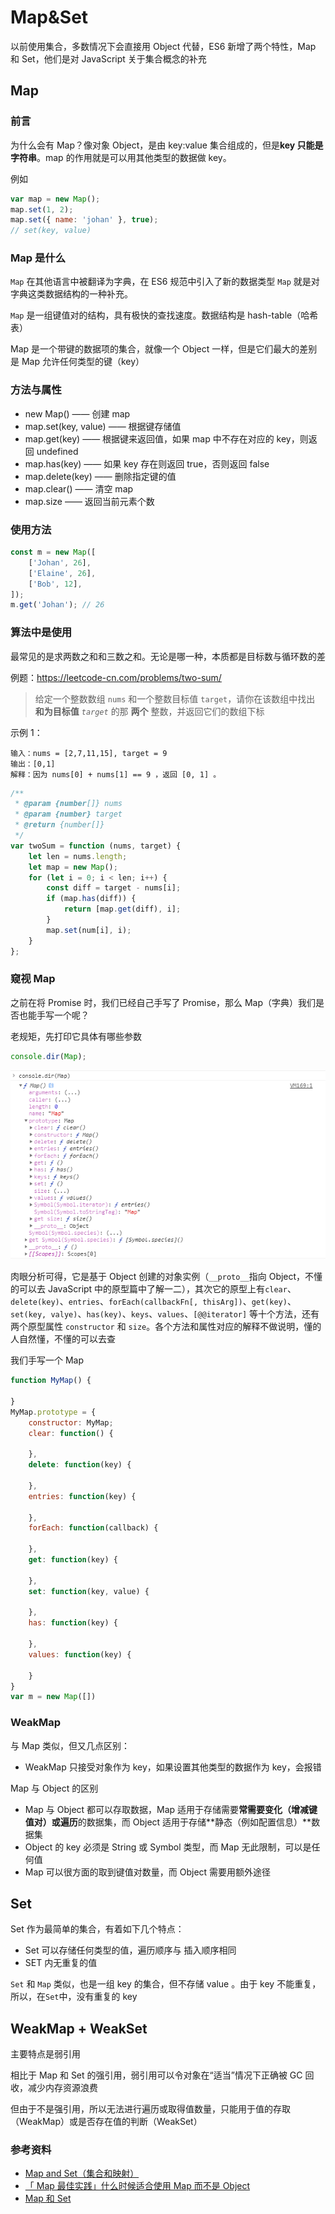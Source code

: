 # Map&Set

以前使用集合，多数情况下会直接用 Object 代替，ES6 新增了两个特性，Map 和 Set，他们是对 JavaScript 关于集合概念的补充

## Map

### 前言

为什么会有 Map？像对象 Object，是由 key:value 集合组成的，但是**key 只能是字符串**。map 的作用就是可以用其他类型的数据做 key。

例如

```javascript
var map = new Map();
map.set(1, 2);
map.set({ name: 'johan' }, true);
// set(key, value)
```

### Map 是什么

`Map` 在其他语言中被翻译为字典，在 ES6 规范中引入了新的数据类型 `Map` 就是对字典这类数据结构的一种补充。

`Map` 是一组键值对的结构，具有极快的查找速度。数据结构是 hash-table（哈希表）

Map 是一个带键的数据项的集合，就像一个 Object 一样，但是它们最大的差别是 Map 允许任何类型的键（key）

### 方法与属性

-   new Map() —— 创建 map
-   map.set(key, value) —— 根据键存储值
-   map.get(key) —— 根据键来返回值，如果 map 中不存在对应的 key，则返回 undefined
-   map.has(key) —— 如果 key 存在则返回 true，否则返回 false
-   map.delete(key) —— 删除指定键的值
-   map.clear() —— 清空 map
-   map.size —— 返回当前元素个数

### 使用方法

```javascript
const m = new Map([
    ['Johan', 26],
    ['Elaine', 26],
    ['Bob', 12],
]);
m.get('Johan'); // 26
```

### 算法中是使用

最常见的是求两数之和和三数之和。无论是哪一种，本质都是目标数与循环数的差

例题：https://leetcode-cn.com/problems/two-sum/

> 给定一个整数数组 `nums` 和一个整数目标值 `target`，请你在该数组中找出 **和为目标值** _`target`_ 的那 **两个** 整数，并返回它们的数组下标

示例 1：

```
输入：nums = [2,7,11,15], target = 9
输出：[0,1]
解释：因为 nums[0] + nums[1] == 9 ，返回 [0, 1] 。
```

```javascript
/**
 * @param {number[]} nums
 * @param {number} target
 * @return {number[]}
 */
var twoSum = function (nums, target) {
    let len = nums.length;
    let map = new Map();
    for (let i = 0; i < len; i++) {
        const diff = target - nums[i];
        if (map.has(diff)) {
            return [map.get(diff), i];
        }
        map.set(num[i], i);
    }
};
```

### 窥视 Map

之前在将 Promise 时，我们已经自己手写了 Promise，那么 Map（字典）我们是否也能手写一个呢？

老规矩，先打印它具体有哪些参数

```javascript
console.dir(Map);
```

![Map构造函数结构](../.vuepress/public/images/ES6/Map构造函数结构.png)

肉眼分析可得，它是基于 Object 创建的对象实例（`__proto__`指向 Object，不懂的可以去 JavaScript 中的原型篇中了解一二），其次它的原型上有`clear`、`delete(key)`、`entries`、`forEach(callbackFn[, thisArg])`、`get(key)`、`set(key, valye)`、`has(key)`、`keys`、`values`、`[@@iterator]` 等十个方法，还有两个原型属性 `constructor` 和 `size`。各个方法和属性对应的解释不做说明，懂的人自然懂，不懂的可以去查

我们手写一个 Map

```javascript
function MyMap() {

}
MyMap.prototype = {
    constructor: MyMap;
    clear: function() {

    },
    delete: function(key) {

    },
    entries: function(key) {

    },
    forEach: function(callback) {

    },
    get: function(key) {

    },
    set: function(key, value) {

    },
    has: function(key) {

    },
    values: function(key) {

    }
}
var m = new Map([])
```

### WeakMap

与 Map 类似，但又几点区别：

-   WeakMap 只接受对象作为 key，如果设置其他类型的数据作为 key，会报错

Map 与 Object 的区别

-   Map 与 Object 都可以存取数据，Map 适用于存储需要**常需要变化（增减键值对）或遍历**的数据集，而 Object 适用于存储**静态（例如配置信息）**数据集
-   Object 的 key 必须是 String 或 Symbol 类型，而 Map 无此限制，可以是任何值
-   Map 可以很方面的取到键值对数量，而 Object 需要用额外途径

## Set

Set 作为最简单的集合，有着如下几个特点：

-   Set 可以存储任何类型的值，遍历顺序与 插入顺序相同
-   SET 内无重复的值

`Set` 和 `Map` 类似，也是一组 key 的集合，但不存储 value 。由于 key 不能重复，所以，在`Set`中，没有重复的 key

## WeakMap + WeakSet

主要特点是弱引用

相比于 Map 和 Set 的强引用，弱引用可以令对象在“适当”情况下正确被 GC 回收，减少内存资源浪费

但由于不是强引用，所以无法进行遍历或取得值数量，只能用于值的存取（WeakMap）或是否存在值的判断（WeakSet）

### 参考资料

-   [Map and Set（集合和映射）](https://zh.javascript.info/map-set)
-   [「 Map 最佳实践」什么时候适合使用 Map 而不是 Object](https://mp.weixin.qq.com/s/ax-Lec-wam0pptpRTH5Log)
-   [Map 和 Set](https://www.liaoxuefeng.com/wiki/1022910821149312/1023024181109440)
